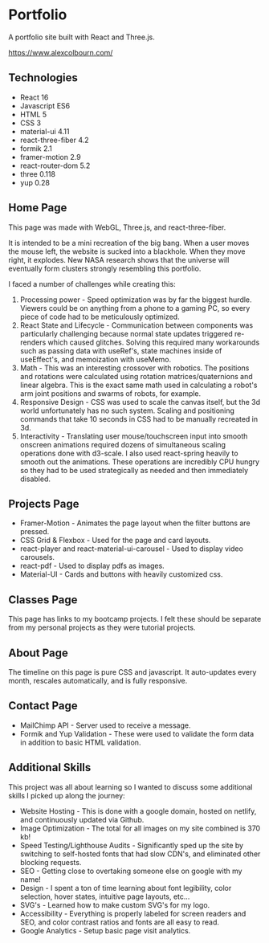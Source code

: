# Portfolio

A portfolio site built with React and Three.js.

https://www.alexcolbourn.com/

## Technologies

- React 16
- Javascript ES6
- HTML 5
- CSS 3
- material-ui 4.11
- react-three-fiber 4.2
- formik 2.1
- framer-motion 2.9
- react-router-dom 5.2
- three 0.118
- yup 0.28

## Home Page

This page was made with WebGL, Three.js, and react-three-fiber.

It is intended to be a mini recreation of the big bang. When a user moves the mouse left, the website is sucked into a blackhole. When they move right, it explodes. New NASA research shows that the universe will eventually form clusters strongly resembling this portfolio.

I faced a number of challenges while creating this:

1. Processing power - Speed optimization was by far the biggest hurdle. Viewers could be on anything from a phone to a gaming PC, so every piece of code had to be meticulously optimized.
2. React State and Lifecycle - Communication between components was particularly challenging because normal state updates triggered re-renders which caused glitches. Solving this required many workarounds such as passing data with useRef's, state machines inside of useEffect's, and memoization with useMemo.
3. Math - This was an interesting crossover with robotics. The positions and rotations were calculated using rotation matrices/quaternions and linear algebra. This is the exact same math used in calculating a robot's arm joint positions and swarms of robots, for example.
4. Responsive Design - CSS was used to scale the canvas itself, but the 3d world unfortunately has no such system. Scaling and positioning commands that take 10 seconds in CSS had to be manually recreated in 3d.
5. Interactivity - Translating user mouse/touchscreen input into smooth onscreen animations required dozens of simultaneous scaling operations done with d3-scale. I also used react-spring heavily to smooth out the animations. These operations are incredibly CPU hungry so they had to be used strategically as needed and then immediately disabled.

## Projects Page

- Framer-Motion - Animates the page layout when the filter buttons are pressed.
- CSS Grid & Flexbox - Used for the page and card layouts.
- react-player and react-material-ui-carousel - Used to display video carousels.
- react-pdf - Used to display pdfs as images.
- Material-UI - Cards and buttons with heavily customized css.

## Classes Page

This page has links to my bootcamp projects. I felt these should be separate from my personal projects as they were tutorial projects.

## About Page

The timeline on this page is pure CSS and javascript. It auto-updates every month, rescales automatically, and is fully responsive.

## Contact Page

- MailChimp API - Server used to receive a message.
- Formik and Yup Validation - These were used to validate the form data in addition to basic HTML validation.

## Additional Skills

This project was all about learning so I wanted to discuss some additional skills I picked up along the journey:

- Website Hosting - This is done with a google domain, hosted on netlify, and continuously updated via Github.
- Image Optimization - The total for all images on my site combined is 370 kb!
- Speed Testing/Lighthouse Audits - Significantly sped up the site by switching to self-hosted fonts that had slow CDN's, and eliminated other blocking requests.
- SEO - Getting close to overtaking someone else on google with my name!
- Design - I spent a ton of time learning about font legibility, color selection, hover states, intuitive page layouts, etc...
- SVG's - Learned how to make custom SVG's for my logo.
- Accessibility - Everything is properly labeled for screen readers and SEO, and color contrast ratios and fonts are all easy to read.
- Google Analytics - Setup basic page visit analytics.

